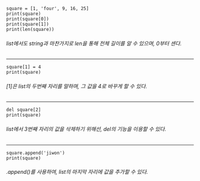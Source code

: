 ```
square = [1, 'four', 9, 16, 25]
print(square)
print(square[0])
print(square[1])
print(len(square))
```
###### list에서도 string과 마찬가지로 len을 통해 전체 길이를 알 수 있으며, 0부터 센다.

---

```
square[1] = 4
print(square)
```
###### [1]은 list의 두번째 자리를 말하며, 그 값을 4로 바꾸게 할 수 있다.

---
```
del square[2]
print(square)
```
###### list에서 3번째 자리의 값을 삭제하기 위해선, del의 기능을 이용할 수 있다.

---
```
square.append('jiwon')
print(square)
```
###### .append()를 사용하여, list의 마지막 자리에 값을 추가할 수 있다.

